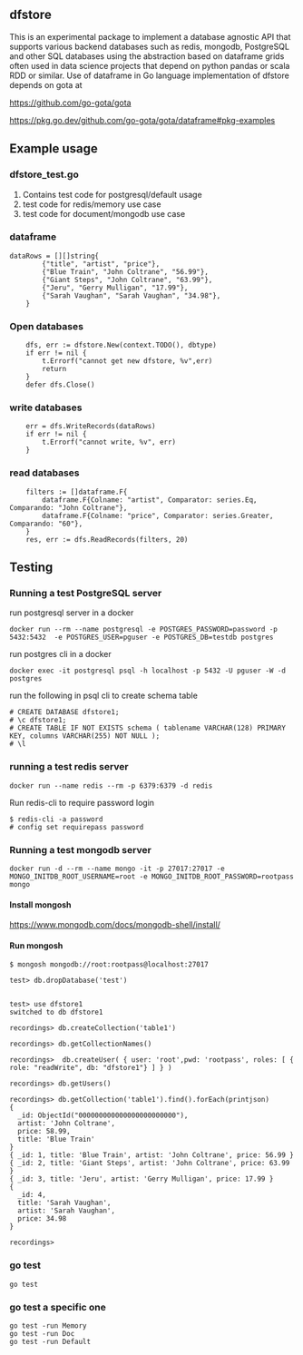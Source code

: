 ## dfstore 

This is an experimental package to implement a database agnostic API that supports various backend databases such as redis, mongodb, PostgreSQL and other SQL databases using the abstraction based on dataframe grids often used in data science projects that depend on python pandas or scala RDD or similar.  Use of dataframe in Go language implementation of dfstore depends on gota at 	

https://github.com/go-gota/gota

https://pkg.go.dev/github.com/go-gota/gota/dataframe#pkg-examples


## Example usage

### dfstore_test.go

1. Contains test code for postgresql/default usage
2. test code for redis/memory use case
3. test code for document/mongodb use case

### dataframe 

```
dataRows = [][]string{
		{"title", "artist", "price"},
		{"Blue Train", "John Coltrane", "56.99"},
		{"Giant Steps", "John Coltrane", "63.99"},
		{"Jeru", "Gerry Mulligan", "17.99"},
		{"Sarah Vaughan", "Sarah Vaughan", "34.98"},
	}
```

### Open databases

```
	dfs, err := dfstore.New(context.TODO(), dbtype)
	if err != nil {
		t.Errorf("cannot get new dfstore, %v",err)
		return
	}
	defer dfs.Close()
```

### write databases

```
	err = dfs.WriteRecords(dataRows)
	if err != nil {
		t.Errorf("cannot write, %v", err)
	}
```

### read databases

```
	filters := []dataframe.F{
		dataframe.F{Colname: "artist", Comparator: series.Eq, Comparando: "John Coltrane"},
		dataframe.F{Colname: "price", Comparator: series.Greater, Comparando: "60"},
	}
	res, err := dfs.ReadRecords(filters, 20)
```

## Testing

### Running a test PostgreSQL server

run postgresql server in a docker

```
docker run --rm --name postgresql -e POSTGRES_PASSWORD=password -p 5432:5432  -e POSTGRES_USER=pguser -e POSTGRES_DB=testdb postgres
```

run postgres cli in a docker
```
docker exec -it postgresql psql -h localhost -p 5432 -U pguser -W -d postgres
```

run the following in psql cli to create schema table
```
# CREATE DATABASE dfstore1;
# \c dfstore1;
# CREATE TABLE IF NOT EXISTS schema ( tablename VARCHAR(128) PRIMARY KEY, columns VARCHAR(255) NOT NULL );
# \l
```

### running a test redis server

```
docker run --name redis --rm -p 6379:6379 -d redis
```

Run redis-cli to require password login
```
$ redis-cli -a password
# config set requirepass password
```


### Running a test mongodb server

```
docker run -d --rm --name mongo -it -p 27017:27017 -e MONGO_INITDB_ROOT_USERNAME=root -e MONGO_INITDB_ROOT_PASSWORD=rootpass  mongo
```

#### Install mongosh

https://www.mongodb.com/docs/mongodb-shell/install/

#### Run mongosh

```
$ mongosh mongodb://root:rootpass@localhost:27017

test> db.dropDatabase('test')


test> use dfstore1
switched to db dfstore1

recordings> db.createCollection('table1')

recordings> db.getCollectionNames()

recordings>  db.createUser( { user: 'root',pwd: 'rootpass', roles: [ { role: "readWrite", db: "dfstore1"} ] } )

recordings> db.getUsers()

recordings> db.getCollection('table1').find().forEach(printjson)
{
  _id: ObjectId("000000000000000000000000"),
  artist: 'John Coltrane',
  price: 58.99,
  title: 'Blue Train'
}
{ _id: 1, title: 'Blue Train', artist: 'John Coltrane', price: 56.99 }
{ _id: 2, title: 'Giant Steps', artist: 'John Coltrane', price: 63.99 }
{ _id: 3, title: 'Jeru', artist: 'Gerry Mulligan', price: 17.99 }
{
  _id: 4,
  title: 'Sarah Vaughan',
  artist: 'Sarah Vaughan',
  price: 34.98
}

recordings>
```


### go test
```
go test
```
### go test a specific one
```
go test -run Memory
go test -run Doc 
go test -run Default
```